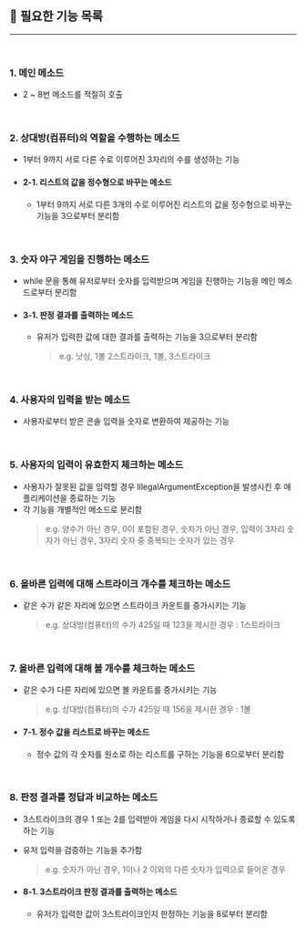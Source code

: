 
## 📌 필요한 기능 목록  
___
<br/>

### 1. 메인 메소드
- 2 ~ 8번 메소드를 적절히 호출
<br/>

### 2. 상대방(컴퓨터)의 역할을 수행하는 메소드
- 1부터 9까지 서로 다른 수로 이루어진 3자리의 수를 생성하는 기능

- #### 2-1. 리스트의 값을 정수형으로 바꾸는 메소드
  - 1부터 9까지 서로 다른 3개의 수로 이루어진 리스트의 값을 정수형으로 바꾸는 기능을 3으로부터 분리함
<br/>

### 3. 숫자 야구 게임을 진행하는 메소드
- while 문을 통해 유저로부터 숫자를 입력받으며 게임을 진행하는 기능을 메인 메소드로부터 분리함  

- #### 3-1. 판정 결과를 출력하는 메소드
    - 유저가 입력한 값에 대한 결과를 출력하는 기능을 3으로부터 분리함
      > e.g. 낫싱, 1볼 2스트라이크, 1볼, 3스트라이크
<br/>

### 4. 사용자의 입력을 받는 메소드
- 사용자로부터 받은 콘솔 입력을 숫자로 변환하여 제공하는 기능
<br/>

### 5. 사용자의 입력이 유효한지 체크하는 메소드
- 사용자가 잘못된 값을 입력할 경우 IllegalArgumentException을 발생시킨 후 애플리케이션을 종료하는 기능
- 각 기능을 개별적인 메소드로 분리함
  > e.g. 양수가 아닌 경우,
         0이 포함된 경우,
         숫자가 아닌 경우,
         입력이 3자리 숫자가 아닌 경우,
         3자리 숫자 중 중복되는 숫자가 있는 경우
<br/>

### 6. 올바른 입력에 대해 스트라이크 개수를 체크하는 메소드
- 같은 수가 같은 자리에 있으면 스트라이크 카운트를 증가시키는 기능
  > e.g. 상대방(컴퓨터)의 수가 425일 때 123을 제시한 경우 : 1스트라이크
<br/>

### 7. 올바른 입력에 대해 볼 개수를 체크하는 메소드
- 같은 수가 다른 자리에 있으면 볼 카운트를 증가시키는 기능
  > e.g. 상대방(컴퓨터)의 수가 425일 때 156을 제시한 경우 : 1볼  
  
- #### 7-1. 정수 값을 리스트로 바꾸는 메소드
    - 정수 값의 각 숫자를 원소로 하는 리스트를 구하는 기능을 6으로부터 분리함
<br/>

### 8. 판정 결과를 정답과 비교하는 메소드
- 3스트라이크의 경우 1 또는 2를 입력받아 게임을 다시 시작하거나 종료할 수 있도록 하는 기능
- 유저 입력을 검증하는 기능을 추가함
  > e.g. 숫자가 아닌 경우, 1이나 2 이외의 다른 숫자가 입력으로 들어온 경우  

- #### 8-1. 3스트라이크 판정 결과를 출력하는 메소드
    - 유저가 입력한 값이 3스트라이크인지 판정하는 기능을 8로부터 분리함
